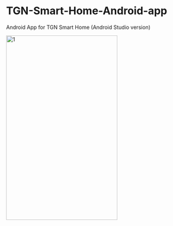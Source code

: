 # TGN-Smart-Home-Android-app
Android App for TGN Smart Home (Android Studio version)

<img src="http://caworks-sl.de/Smart_Home_Images/Screenshot_20190615-102302_TGNSmartHomeAndroid.png" alt="1" style="width:300px;height:500px;">
